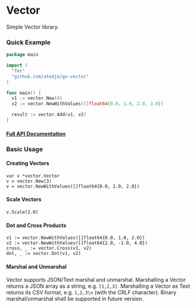 # Vector

Simple Vector library.

### Quick Example

```go
package main

import (
  "fmt"
  "github.com/atedja/go-vector"
)

func main() {
  v1 := vector.New(4)
  v2 := vector.NewWithValues([]float64{0.0, 1.0, 2.0, 3.0})

  result := vector.Add(v1, v2)
}
```

#### [Full API Documentation](https://godoc.org/github.com/atedja/go-vector)

### Basic Usage

#### Creating Vectors

    var v *vector.Vector
    v = vector.New(3)
    v = vector.NewWithValues([]float64{0.0, 1.0, 2.0})

#### Scale Vectors

    v.Scale(2.0)

#### Dot and Cross Products

    v1 := vector.NewWithValues([]float64{0.0, 1.0, 2.0})
    v2 := vector.NewWithValues([]float64{2.0, -1.0, 4.0})
    cross, _ := vector.Cross(v1, v2)
    dot, _ := vector.Dot(v1, v2)

#### Marshal and Unmarshal

Vector supports JSON/Text marshal and unmarshal. Marshalling a Vector returns a JSON array as a string, e.g. `[1,2,3]`.
Marshalling a Vector as Text returns its CSV format, e.g. `1,2,3\n` (with the CRLF character).
Binary marshal/unmarshal shall be supported in future version.
